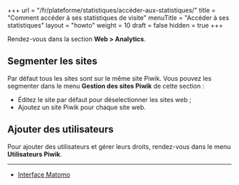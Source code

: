 +++
url = "/fr/plateforme/statistiques/accéder-aux-statistiques/"
title = "Comment accéder à ses statistiques de visite"
menuTitle = "Accéder à ses statistiques"
layout = "howto"
weight = 10
draft = false
hidden = true
+++

Rendez-vous dans la section **Web > Analytics**.


## Segmenter les sites

Par défaut tous les sites sont sur le même site Piwik. Vous pouvez les segmenter dans le menu **Gestion des sites Piwik** de cette section :

- Éditez le site par défaut pour déselectionner les sites web ;
- Ajoutez un site Piwik pour chaque site web.


## Ajouter des utilisateurs

Pour ajouter des utilisateurs et gérer leurs droits, rendez-vous dans le menu **Utilisateurs Piwik**.

----

* [Interface Matomo](https://analytics.alwaysdata.com)
